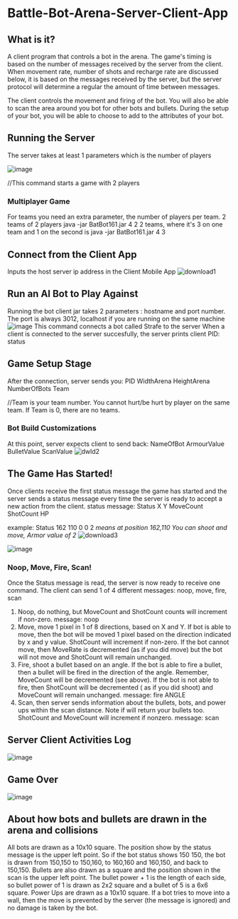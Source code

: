 # Battle-Bot-Arena-Server-Client-App

## What is it?
A client program that controls a bot in the arena. The game's timing is based on the number of messages received by the server from the client. When movement rate, number of shots and recharge rate are discussed below, it is based on the messages received by the server, but the server protocol will determine a regular the amount of time between messages.

The client controls the movement and firing of the bot. You will also be able to scan
the area around you bot for other bots and bullets. During the setup of your bot, you will be able to
choose to add to the attributes of your bot.

## Running the Server
The server takes at least 1 parameters which is the number of players

![image](https://user-images.githubusercontent.com/47125700/170401685-37a1cae8-53e2-4254-a10e-3151fd7e1e21.png)

//This command starts a game with 2 players

### Multiplayer Game
For teams you need an extra parameter, the number of players per team.
  2 teams of 2 players
                  java -jar BatBot161.jar  4  2
  2 teams, where it's 3 on one team and 1 on the second is
                  java -jar BatBot161.jar  4  3  

## Connect from the Client App
Inputs the host server ip address in the Client Mobile App
![download1](https://user-images.githubusercontent.com/47125700/170406345-1ff50584-a223-4cbf-b5b7-3dec3dfe7c99.png)

## Run an AI Bot to Play Against
Running the bot client jar takes 2 parameters : hostname and port number.  
The port is always 3012, localhost if you are running on the same machine
![image](https://user-images.githubusercontent.com/47125700/170398778-ae513395-739f-4663-a00d-4c9f4d60918a.png)
This command connects a bot called Strafe to the server
When a client is connected to the server succesfully, the server prints client PID: status

## Game Setup Stage
After the connection, server sends you:   PID WidthArena HeightArena NumberOfBots Team

//Team is your team number. You cannot hurt/be hurt by player on the same team. If Team is 0, there are no teams.

### Bot Build Customizations
At this point, server expects client to send back:    NameOfBot ArmourValue BulletValue ScanValue
![dwld2](https://user-images.githubusercontent.com/47125700/170407022-8e3a73bc-9da5-4471-97ad-4c97f9463680.png)

## The Game Has Started!
Once clients receive the first status message the game has started and the server sends a status
message every time the server is ready to accept a new action from the client.
status message:
Status X Y MoveCount ShotCount HP

example: Status 162 110 0 0 2 
*means at position 162,110 You can shoot and move, Armor value of 2*
![download3](https://user-images.githubusercontent.com/47125700/170408031-f7639988-c7fc-497e-894e-ec0abd64fda2.png)

![image](https://user-images.githubusercontent.com/47125700/170403989-6f3d5f27-7925-4793-b156-50e811243a8a.png)

### Noop, Move, Fire, Scan!
Once the Status message is read, the server is now ready to receive one command. The client can
send 1 of 4 different messages: noop, move, fire, scan
1. Noop, do nothing, but MoveCount and ShotCount counts will increment if non-zero.
                  message: noop
2. Move, move 1 pixel in 1 of 8 directions, based on X and Y. If bot is able to move, then the bot
will be moved 1 pixel based on the direction indicated by x and y value. ShotCount will increment
if non-zero. If the bot cannot move, then MoveRate is decremented (as if you did move) but the
bot will not move and ShotCount will remain unchanged.
3. Fire, shoot a bullet based on an angle. If the bot is able to fire a bullet, then a bullet will be fired
in the direction of the angle. Remember, MoveCount will be decremented (see above). If the bot is
not able to fire, then ShotCount will be decremented ( as if you did shoot) and MoveCount will
remain unchanged.
                 message: fire ANGLE
4. Scan, then server sends information about the bullets, bots, and power ups within the scan
distance. Note if will return your bullets too. ShotCount and MoveCount will increment if nonzero.
                 message: scan

## Server Client Activities Log
![image](https://user-images.githubusercontent.com/47125700/170403859-9cc90cfb-6536-4cbc-87f5-52c92ee93260.png)

## Game Over
![image](https://user-images.githubusercontent.com/47125700/170404241-04017d5a-69ad-43ee-b348-0fece4bc900a.png)


## About how bots and bullets are drawn in the arena and collisions
All bots are drawn as a 10x10 square. The position show by the status message is the upper
left point. So if the bot status shows 150 150, the bot is drawn from 150,150 to 150,160, to 160,160
and 160,150, and back to 150,150. Bullets are also drawn as a square and the position shown in
the scan is the upper left point. The bullet power + 1 is the length of each side, so bullet power of 1
is drawn as 2x2 square and a bullet of 5 is a 6x6 square. Power Ups are drawn as a 10x10 square.
If a bot tries to move into a wall, then the move is prevented by the server (the message is
ignored) and no damage is taken by the bot.

